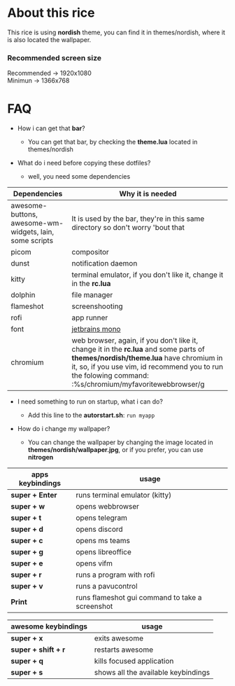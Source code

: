 # About this rice
This rice is using **nordish** theme, you can find it in themes/nordish,
where it is also located the wallpaper.

### Recommended screen size
Recommended -> 1920x1080  
Minimun     -> 1366x768


# FAQ
- How i can get that **bar**?
    - You can get that bar, by checking the **theme.lua** located in themes/nordish

- What do i need before copying these dotfiles?
    - well, you need some dependencies

| Dependencies | Why it is needed |
| --- | --- |
| awesome-buttons, awesome-wm-widgets, lain, some scripts | It is used by the bar, they're in this same directory so don't worry 'bout that |
| picom | compositor |
| dunst | notification daemon |
| kitty | terminal emulator, if you don't like it, change it in the **rc.lua**|
| dolphin | file manager |
| flameshot | screenshooting |
| rofi | app runner |
| font | [jetbrains mono](https://github.com/ryanoasis/nerd-fonts/blob/master/patched-fonts/JetBrainsMono/Ligatures/Bold/complete/JetBrains%20Mono%20Bold%20Nerd%20Font%20Complete.ttf) |
| chromium | web browser, again, if you don't like it, change it in the **rc.lua** and some parts of **themes/nordish/theme.lua** have chromium in it, so, if you use vim, id recommend you to run the folowing command: :%s/chromium/myfavoritewebbrowser/g |

- I need something to run on startup, what i can do?
    - Add this line to the **autorstart.sh**: ``run myapp``

- How do i change my wallpaper?
    - You can change the wallpaper by changing the image located in **themes/nordish/wallpaper.jpg**, or if you prefer, you can use **nitrogen**

| apps keybindings | usage |
| --- | --- |
| **super + Enter** | runs terminal emulator (kitty) |
| **super + w** | opens webbrowser |
| **super + t** | opens telegram |
| **super + d** | opens discord |
| **super + c** | opens ms teams |
| **super + g** | opens libreoffice |
| **super + e** | opens vifm |
| **super + r** | runs a program with rofi |
| **super + v** | runs a pavucontrol |
| **Print** | runs flameshot gui command to take a screenshot |

| awesome keybindings | usage |
| --- | --- |
| **super + x** | exits awesome |
| **super + shift + r** | restarts awesome |
| **super + q**| kills focused application |
| **super + s** | shows all the available keybindings |



